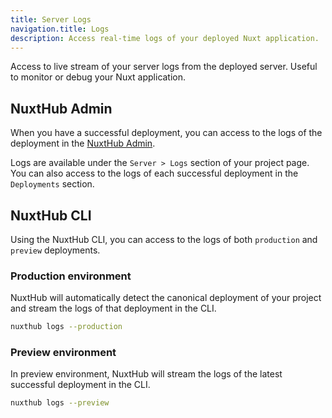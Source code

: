 ```yaml
---
title: Server Logs
navigation.title: Logs
description: Access real-time logs of your deployed Nuxt application.
---
```


Access to live stream of your server logs from the deployed server. Useful to monitor or debug your Nuxt application.

## NuxtHub Admin

When you have a successful deployment, you can access to the logs of the deployment in the [NuxtHub Admin](https://admin.hub.nuxt.com/).  

Logs are available under the `Server > Logs` section of your project page. You can also access to the logs of each successful deployment in the `Deployments` section.


## NuxtHub CLI 

Using the NuxtHub CLI, you can access to the logs of both `production` and `preview` deployments.

### Production environment

NuxtHub will automatically detect the canonical deployment of your project and stream the logs of that deployment in the CLI.

```bash
nuxthub logs --production
```

### Preview environment

In preview environment, NuxtHub will stream the logs of the latest successful deployment in the CLI.

```bash
nuxthub logs --preview
```
